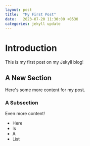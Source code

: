 ```yaml
---
layout: post
title:  "My First Post"
date:   2023-07-20 11:30:00 +0530
categories: jekyll update
---
```


# Introduction

This is my first post on my Jekyll blog!

## A New Section

Here's some more content for my post.

### A Subsection

Even more content!

- Here
- Is
- A
- List
